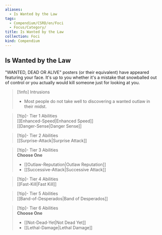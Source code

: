 ```yaml
---
aliases:
  - Is Wanted by the Law
tags:
  - Compendium/CSRD/en/Foci
  - Focus/Category/
title: Is Wanted by the Law
collection: Foci
kind: Compendium
---
```

## Is Wanted by the Law  
"WANTED, DEAD OR ALIVE" posters (or their equivalent) have appeared featuring your face. It's up to you whether it's a mistake that snowballed out of control or you actually would kill someone just for looking at you.  

>[!info] Intrusions  
>- Most people do not take well to discovering a wanted outlaw in their midst.  


>[!tip]- Tier 1 Abilities  
> [[Enhanced-Speed|Enhanced Speed]]  
> [[Danger-Sense|Danger Sense]]  


>[!tip]- Tier 2 Abilities  
> [[Surprise-Attack|Surprise Attack]]  


>[!tip]- Tier 3 Abilities  
> **Choose One**  
>- [[Outlaw-Reputation|Outlaw Reputation]]  
>- [[Successive-Attack|Successive Attack]]  


>[!tip]- Tier 4 Abilities  
> [[Fast-Kill|Fast Kill]]  


>[!tip]- Tier 5 Abilities  
> [[Band-of-Desperados|Band of Desperados]]  


>[!tip]- Tier 6 Abilities  
> **Choose One**  
>- [[Not-Dead-Yet|Not Dead Yet]]  
>- [[Lethal-Damage|Lethal Damage]]